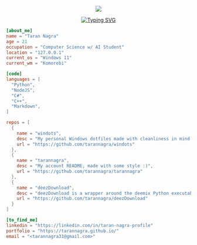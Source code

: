 <p align="center">
  <img src="https://capsule-render.vercel.app/api?text=Taran%20Nagra&animation=fadeIn&type=waving&color=gradient&height=120"/>
</p>

<div align="center">
  <a href="https://git.io/typing-svg">
    <img src="https://readme-typing-svg.demolab.com?font=IBM+Plex+Mono&size=19&duration=4000&pause=500&color=1AF79A&center=true&random=false&width=435&lines=cd+home%2Ftaran%2Ftarannagra%2F;echo+%24README+%3E+README.md;glow+README.md;cd+/" alt="Typing SVG" />
  </a>
</div>

```toml
[about_me]
name = "Taran Nagra"
age = 21
occupation = "Computer Science w/ AI Student"
location = "127.0.0.1"
current_os = "Windows 11"
current_wm = "Komorebi"

[code]
languages = [
  "Python",
  "NodeJS",
  "C#",
  "C++",
  "Markdown",
]

repos = [
  {
    name = "windots",
    desc = "My personal Windows dotfiles made with cleanliness in mind.",
    url = "https://github.com/tarannagra/windots"
  },
  {
    name = "tarannagra",
    desc = "My account README, made with some style :)",
    url = "https://github.com/tarannagra/tarannagra"
  },
  {
    name = "deezDownload",
    desc = "deezDownload is a wrapper around the deemix Python executable in a Terminal User Interface (TUI).",
    url = "https://github.com/tarannagra/deezDownload"
  }
]

[to_find_me]
linkedin = "https://linkedin.com/in/taran-nagra-profile"
portfolio = "https://tarannagra.github.io/"
email = "<tarannagra31@gmail.com>"
```
